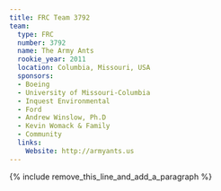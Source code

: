 ```yaml
---
title: FRC Team 3792
team:
  type: FRC
  number: 3792
  name: The Army Ants
  rookie_year: 2011
  location: Columbia, Missouri, USA
  sponsors:
  - Boeing
  - University of Missouri-Columbia
  - Inquest Environmental
  - Ford
  - Andrew Winslow, Ph.D
  - Kevin Womack & Family
  - Community
  links:
    Website: http://armyants.us
---
```


{% include remove_this_line_and_add_a_paragraph %}